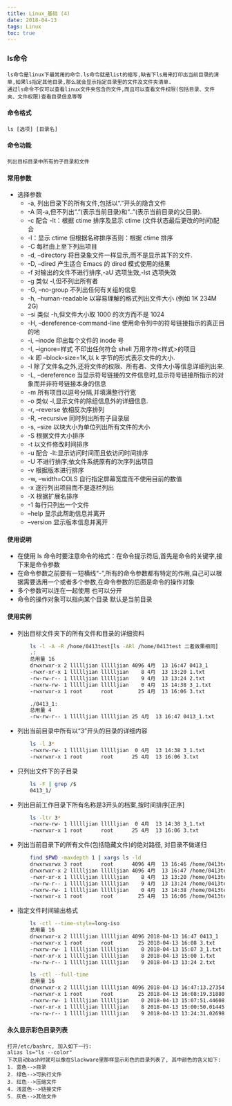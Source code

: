 ```yaml
---
title: Linux_基础 (4)
date: 2018-04-13
tags: Linux
toc: true
---
```


### ls命令
    ls命令是linux下最常用的命令.ls命令就是list的缩写,缺省下ls用来打印出当前目录的清单,如果ls指定其他目录,那么就会显示指定目录里的文件及文件夹清单.
    通过ls命令不仅可以查看linux文件夹包含的文件,而且可以查看文件权限(包括目录、文件夹、文件权限)查看目录信息等等

<!-- more -->

#### 命令格式
    ls [选项] [目录名]

#### 命令功能
    列出目标目录中所有的子目录和文件

#### 常用参数
- 选择参数
	* -a, 列出目录下的所有文件,包括以“.”开头的隐含文件
	* -A 同-a,但不列出“.”(表示当前目录)和“..”(表示当前目录的父目录).
	* -c  配合 -lt：根据 ctime 排序及显示 ctime (文件状态最后更改的时间)配合 
    * -l：显示 ctime 但根据名称排序否则：根据 ctime 排序
	* -C 每栏由上至下列出项目
	* -d, –directory 将目录象文件一样显示,而不是显示其下的文件.
	* -D, –dired 产生适合 Emacs 的 dired 模式使用的结果
	* -f 对输出的文件不进行排序,-aU 选项生效,-lst 选项失效
	* -g 类似 -l,但不列出所有者
	* -G, –no-group 不列出任何有关组的信息
	* -h, –human-readable 以容易理解的格式列出文件大小 (例如 1K 234M 2G)
	* –si 类似 -h,但文件大小取 1000 的次方而不是 1024
	* -H, –dereference-command-line 使用命令列中的符号链接指示的真正目的地
	* -i, –inode 印出每个文件的 inode 号
	* -I, –ignore=样式 不印出任何符合 shell 万用字符<样式>的项目
	* -k 即 –block-size=1K,以 k 字节的形式表示文件的大小.
	* -l 除了文件名之外,还将文件的权限、所有者、文件大小等信息详细列出来.
	* -L, –dereference 当显示符号链接的文件信息时,显示符号链接所指示的对象而并非符号链接本身的信息
	* -m 所有项目以逗号分隔,并填满整行行宽
	* -o 类似 -l,显示文件的除组信息外的详细信息.   
	* -r, –reverse 依相反次序排列
	* -R, –recursive 同时列出所有子目录层
	* -s, –size 以块大小为单位列出所有文件的大小
	* -S 根据文件大小排序
	* -t 以文件修改时间排序
	* -u 配合 -lt:显示访问时间而且依访问时间排序
	* -U 不进行排序;依文件系统原有的次序列出项目
	* -v 根据版本进行排序
	* -w, –width=COLS 自行指定屏幕宽度而不使用目前的数值
	* -x 逐行列出项目而不是逐栏列出
	* -X 根据扩展名排序
	* -1 每行只列出一个文件
	* –help 显示此帮助信息并离开
	* –version 显示版本信息并离开

#### 使用说明
- 在使用 ls 命令时要注意命令的格式：在命令提示符后,首先是命令的关键字,接下来是命令参数
- 在命令参数之前要有一短横线“-”,所有的命令参数都有特定的作用,自己可以根据需要选用一个或者多个参数,在命令参数的后面是命令的操作对象
- 多个参数可以连在一起使用 也可以分开
- 命令的操作对象可以指向某个目录 默认是当前目录

#### 使用实例
- 列出目标文件夹下的所有文件和目录的详细资料
    ```bash
        ls -l -A -R /home/0413test[ls -ARl /home/0413test 二者效果相同] 
        .:
        总用量 16
        drwxrwxr-x 2 llllljian llllljian 4096 4月  13 16:47 0413_1
        -rwxr-xr-x 1 llllljian llllljian    8 4月  13 13:20 1.txt
        -rw-rw-r-- 1 llllljian llllljian    9 4月  13 13:24 2.txt
        -rwxrw-rw- 1 llllljian llllljian    0 4月  13 14:38 3_1.txt
        -rwxrwxr-x 1 root      root        25 4月  13 16:06 3.txt

        ./0413_1:
        总用量 4
        -rw-rw-r-- 1 llllljian llllljian 25 4月  13 16:47 0413_1.txt
    ```
- 列出当前目录中所有以“3”开头的目录的详细内容
    ```bash
        ls -l 3*
        -rwxrw-rw- 1 llllljian llllljian  0 4月  13 14:38 3_1.txt
        -rwxrwxr-x 1 root      root      25 4月  13 16:06 3.txt
    ```
- 只列出文件下的子目录
    ```bash
        ls -F | grep /$
        0413_1/
    ```
- 列出目前工作目录下所有名称是3开头的档案,按时间排序[正序]
    ```bash
        ls -ltr 3*
        -rwxrw-rw- 1 llllljian llllljian  0 4月  13 14:38 3_1.txt
        -rwxrwxr-x 1 root      root      25 4月  13 16:06 3.txt
    ```
- 列出当前目录下的所有文件(包括隐藏文件)的绝对路径, 对目录不做递归
    ```bash
        find $PWD -maxdepth 1 | xargs ls -ld
        drwxrwxrwx 3 root      root      4096 4月  13 16:46 /home/0413test
        drwxrwxr-x 2 llllljian llllljian 4096 4月  13 16:47 /home/0413test/0413_1
        -rwxr-xr-x 1 llllljian llllljian    8 4月  13 13:20 /home/0413test/1.txt
        -rw-rw-r-- 1 llllljian llllljian    9 4月  13 13:24 /home/0413test/2.txt
        -rwxrw-rw- 1 llllljian llllljian    0 4月  13 14:38 /home/0413test/3_1.txt
        -rwxrwxr-x 1 root      root        25 4月  13 16:06 /home/0413test/3.txt
    ```
- 指定文件时间输出格式
    ```bash
        ls -ctl --time-style=long-iso
        总用量 16
        drwxrwxr-x 2 llllljian llllljian 4096 2018-04-13 16:47 0413_1
        -rwxrwxr-x 1 root      root        25 2018-04-13 16:08 3.txt
        -rwxrw-rw- 1 llllljian llllljian    0 2018-04-13 15:07 3_1.txt
        -rwxr-xr-x 1 llllljian llllljian    8 2018-04-13 15:00 1.txt
        -rw-rw-r-- 1 llllljian llllljian    9 2018-04-13 13:24 2.txt

        ls -ctl --full-time
        总用量 16
        drwxrwxr-x 2 llllljian llllljian 4096 2018-04-13 16:47:13.273542993 +0800 0413_1
        -rwxrwxr-x 1 root      root        25 2018-04-13 16:08:19.318809903 +0800 3.txt
        -rwxrw-rw- 1 llllljian llllljian    0 2018-04-13 15:07:51.446080406 +0800 3_1.txt
        -rwxr-xr-x 1 llllljian llllljian    8 2018-04-13 15:00:50.014456524 +0800 1.txt
        -rw-rw-r-- 1 llllljian llllljian    9 2018-04-13 13:24:31.026986168 +0800 2.txt
    ```

#### 永久显示彩色目录列表
    打开/etc/bashrc, 加入如下一行:
    alias ls="ls --color"
    下次启动bash时就可以像在Slackware里那样显示彩色的目录列表了, 其中颜色的含义如下:
    1. 蓝色-->目录
    2. 绿色-->可执行文件
    3. 红色-->压缩文件
    4. 浅蓝色-->链接文件
    5. 灰色-->其他文件